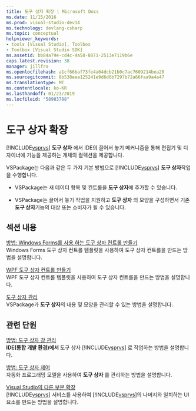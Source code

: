 ```yaml
---
title: 도구 상자 확장 | Microsoft Docs
ms.date: 11/15/2016
ms.prod: visual-studio-dev14
ms.technology: devlang-csharp
ms.topic: conceptual
helpviewer_keywords:
- tools [Visual Studio], Toolbox
- Toolbox [Visual Studio SDK]
ms.assetid: bb84a79e-cd4c-4a58-8871-2513e7119b6e
caps.latest.revision: 38
manager: jillfra
ms.openlocfilehash: a1cf66baf73fe4a04dcb21b0c7ac7609214bea20
ms.sourcegitcommit: 8b538eea125241e9d6d8b7297b72a66faa9a4a47
ms.translationtype: MT
ms.contentlocale: ko-KR
ms.lasthandoff: 01/23/2019
ms.locfileid: "58983788"
---
```

# <a name="extending-the-toolbox"></a>도구 상자 확장
 [!INCLUDE[vsprvs](../includes/vsprvs-md.md)] **도구 상자** 에서 IDE의 끌어서 놓기 메커니즘을 통해 편집기 및 디자이너에 기능을 제공하는 개체의 컬렉션을 제공합니다.  
  
 VSPackage는 다음과 같은 두 가지 기본 방법으로 [!INCLUDE[vsprvs](../includes/vsprvs-md.md)] **도구 상자**작업을 수행합니다.  
  
-   VSPackage는 새 데이터 항목 및 컨트롤을 **도구 상자**에 추가할 수 있습니다.  
  
-   VSPackage는 끌어서 놓기 작업을 지원하고 **도구 상자** 의 모양을 구성하면서 기존 **도구 상자**기능의 대상 또는 소비자가 될 수 있습니다.  
  
## <a name="in-this-section"></a>섹션 내용  
 [방법: Windows Forms를 사용 하는 도구 상자 컨트롤 만들기](../misc/how-to-create-a-toolbox-control-that-uses-windows-forms.md)  
 Windows Forms 도구 상자 컨트롤 템플릿을 사용하여 도구 상자 컨트롤을 만드는 방법을 설명합니다.  
  
 [WPF 도구 상자 컨트롤 만들기](../extensibility/creating-a-wpf-toolbox-control.md)  
 WPF 도구 상자 컨트롤 템플릿을 사용하여 도구 상자 컨트롤을 만드는 방법을 설명합니다.  
  
 [도구 상자 관리](../misc/managing-the-toolbox.md)  
 VSPackage가 **도구 상자**의 내용 및 모양을 관리할 수 있는 방법을 설명합니다.  
  
## <a name="related-sections"></a>관련 단원  
 [방법: 도구 상자 창 관리](http://msdn.microsoft.com/a022c3fe-298c-4a59-a48f-b050da90ebc2)  
 **IDE(통합 개발 환경)에서** 도구 상자 [!INCLUDE[vsprvs](../includes/vsprvs-md.md)] 로 작업하는 방법을 설명합니다.  
  
 [방법: 도구 상자 제어](http://msdn.microsoft.com/library/c9d8a18a-d2bc-43d4-a803-601bfc6a6599)  
 자동화 프로그래밍 모델을 사용하여 **도구 상자** 를 관리하는 방법을 설명합니다.  
  
 [Visual Studio의 다른 부분 확장](../extensibility/extending-other-parts-of-visual-studio.md)  
 [!INCLUDE[vsprvs](../includes/vsprvs-md.md)] 서비스를 사용하여 [!INCLUDE[vsprvs](../includes/vsprvs-md.md)]의 나머지와 일치하는 UI 요소를 만드는 방법을 설명합니다.